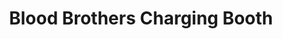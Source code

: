 ---
title: "Blood Brothers Charging Booth"
url: /zwedru/blood-brothers-charging-booth/
shop: electronics
---